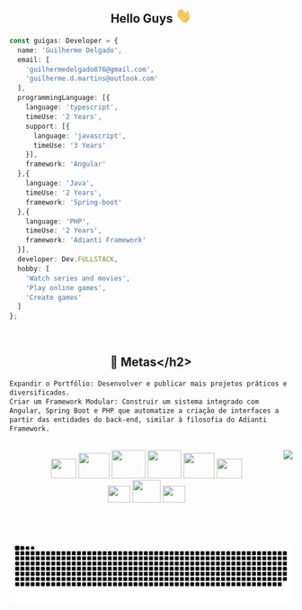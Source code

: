 <div align="center">
  <h2> Hello Guys <img src = "https://raw.githubusercontent.com/ABSphreak/ABSphreak/master/gifs/Hi.gif" width="28px"></h2>
</div>
<div align="left">

```typescript
const guigas: Developer = {
  name: 'Guilherme Delgado',
  email: [
    'guilhermedelgado876@gmail.com',
    'guilherme.d.martins@outlook.com'
  ],
  programmingLanguage: [{
    language: 'typescript',
    timeUse: '2 Years',
    support: [{
      language: 'javascript',
      timeUse: '3 Years'
    }],
    framework: 'Angular'
  },{
    language: 'Java',
    timeUse: '2 Years',
    framework: 'Spring-boot'
  },{
    language: 'PHP',
    timeUse: '2 Years',
    framework: 'Adianti Framework'
  }],
  developer: Dev.FULLSTACK,
  hobby: [
    'Watch series and movies',
    'Play online games',
    'Create games'
  ]
};
```

</div>

<br>

<div align="center">
  <h2>🎯 Metas&lt;/h2>
</div>
<div align="left">

    Expandir o Portfólio: Desenvolver e publicar mais projetos práticos e diversificados.
    Criar um Framework Modular: Construir um sistema integrado com Angular, Spring Boot e PHP que automatize a criação de interfaces a partir das entidades do back-end, similar à filosofia do Adianti Framework.

</div>

<br>

<div align="center">
  <img align="right" height="160em" src="https://github-readme-stats.vercel.app/api?username=guigasprog&amp;show_icons=true&amp;theme=radical" />  
  <img height="35" width="45" src="https://cdn.jsdelivr.net/gh/devicons/devicon@latest/icons/php/php-original.svg" />     
  <img height="45" width="55" src="https://cdn.jsdelivr.net/gh/devicons/devicon@latest/icons/java/java-original.svg" />
  <img height="50" width="60" src="https://cdn.jsdelivr.net/gh/devicons/devicon@latest/icons/spring/spring-original.svg" />
  <img height="50" width="60" src="https://cdn.jsdelivr.net/gh/devicons/devicon@latest/icons/angular/angular-original.svg" />
  <img height="45" width="55" src="https://cdn.jsdelivr.net/gh/devicons/devicon@latest/icons/typescript/typescript-original.svg" />
  <img height="35" width="45" src="https://cdn.jsdelivr.net/gh/devicons/devicon@latest/icons/javascript/javascript-original.svg" />
  <div></div>
  <img height="30" width="40" src="https://cdn.jsdelivr.net/gh/devicons/devicon@latest/icons/postgresql/postgresql-original.svg" />
  <img height="40" width="50" src="https://cdn.jsdelivr.net/gh/devicons/devicon@latest/icons/git/git-plain.svg" />
  <img height="30" width="40" src="https://cdn.jsdelivr.net/gh/devicons/devicon@latest/icons/postman/postman-original.svg" />
</div>
<div align="center">
  <img alt="github-snake" src="https://raw.githubusercontent.com/platane/snk/output/github-contribution-grid-snake-dark.svg" />
</div>
